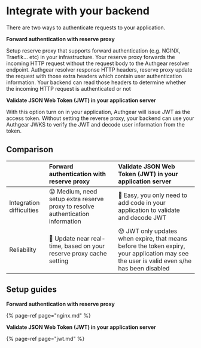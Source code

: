 # Integrate with your backend

There are two ways to authenticate requests to your application.

**Forward authentication with reserve proxy**

Setup reserve proxy that supports forward authentication \(e.g. NGINX, Traefik... etc\) in your infrastructure. Your reserve proxy forwards the incoming HTTP request without the request body to the Authgear resolver endpoint. Authgear resolver response HTTP headers, reserve proxy update the request with those extra headers which contain user authentication information. Your backend can read those headers to determine whether the incoming HTTP request is authenticated or not

**Validate JSON Web Token \(JWT\) in your application server**

With this option turn on in your application, Authgear will issue JWT as the access token. Without setting the reverse proxy, your backend can use your Authgear JWKS to verify the JWT and decode user information from the token.

## Comparison

|  | **Forward authentication with reserve proxy** | **Validate JSON Web Token \(JWT\) in your application server** |
| :--- | :--- | :--- |
| Integration difficulties | 😟 Medium, need setup extra reserve proxy to resolve authentication information | 🙂 Easy, you only need to add code in your application to validate and decode JWT |
| Reliability | 🙂 Update near real-time, based on your reserve proxy cache setting | 😟 JWT only updates when expire, that means before the token expiry, your application may see the user is valid even s/he has been disabled |

## Setup guides

**Forward authentication with reserve proxy**

{% page-ref page="nginx.md" %}

**Validate JSON Web Token \(JWT\) in your application server**

{% page-ref page="jwt.md" %}



